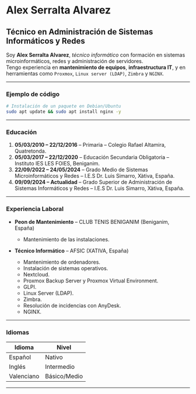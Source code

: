 # Alex Serralta Alvarez

## Técnico en Administración de Sistemas Informáticos y Redes  

Soy **Alex Serralta Alvarez**, *técnico informático* con formación en sistemas microinformáticos, redes y administración de servidores.  
Tengo experiencia en **mantenimiento de equipos**, **infraestructura IT**, y en herramientas como `Proxmox`, `Linux server (LDAP)`, `Zimbra` y `NGINX`.  

---

### Ejemplo de código
```bash
# Instalación de un paquete en Debian/Ubuntu
sudo apt update && sudo apt install nginx -y
```

---

### Educación
1. **05/03/2010 – 22/12/2016** – Primaria – Colegio Rafael Altamira, Quatretonda.  
2. **05/03/2017 – 22/12/2020** – Educación Secundaria Obligatoria – Instituto IES LES FOIES, Beniganim.  
3. **22/09/2022 – 24/05/2024** – Grado Medio de Sistemas Microinformáticos y Redes – I.E.S Dr. Luis Simarro, Xàtiva, España.  
4. **09/09/2024 – Actualidad** – Grado Superior de Administración de Sistemas Informáticos y Redes – I.E.S Dr. Luis Simarro, Xàtiva, España.  

---

### Experiencia Laboral
- **Peon de Mantenimiento** – CLUB TENIS BENIGANIM (Beniganim, España)  
  - Mantenimiento de las instalaciones.    

- **Técnico Informático** – AFSIC (XATIVA, España)  
  - Mantenimiento de ordenadores.  
  - Instalación de sistemas operativos.  
  - Nextcloud.  
  - Proxmox Backup Server y Proxmox Virtual Environment.  
  - GLPI.  
  - Linux Server (LDAP).  
  - Zimbra.  
  - Resolución de incidencias con AnyDesk.  
  - NGINX.  

---

### Idiomas
| Idioma     | Nivel          |
|------------|----------------|
| Español    | Nativo         |
| Inglés     | Intermedio     |
| Valenciano | Básico/Medio   |

---
